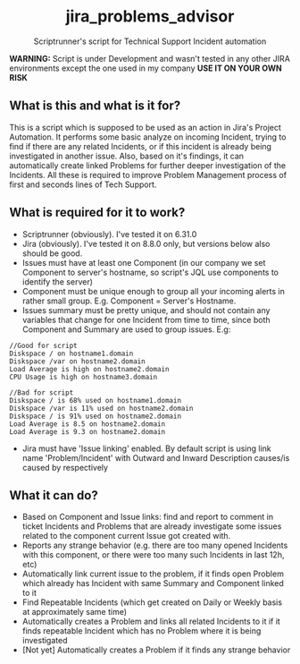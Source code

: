 <h1 align="center">jira_problems_advisor</h1>

<div align="center">Scriptrunner's script for Technical Support Incident automation</div>

**WARNING:** Script is under Development and wasn't tested in any other JIRA environments except the one used in my company
**USE IT ON YOUR OWN RISK**

## What is this and what is it for?️

This is a script which is supposed to be used as an action in Jira's Project Automation.
It performs some basic analyze on incoming Incident, trying to find if there are any related Incidents, or if this incident is already being investigated in another issue.
Also, based on it's findings, it can automatically create linked Problems for further deeper investigation of the Incidents.
All these is required to improve Problem Management process of first and seconds lines of Tech Support.

## What is required for it to work?

- Scriptrunner (obviously). I've tested it on 6.31.0
- Jira (obviously). I've tested it on 8.8.0 only, but versions below also should be good.
- Issues must have at least one Component (in our company we set Component to server's hostname, so script's JQL use components to identify the server)
- Component must be unique enough to group all your incoming alerts in rather small group. E.g. Component = Server's Hostname.
- Issues summary must be pretty unique, and should not contain any variables that change for one Incident from time to time, since both Component and Summary are used to group issues. E.g:

```
//Good for script
Diskspace / on hostname1.domain
Diskspace /var on hostname2.domain
Load Average is high on hostname2.domain
CPU Usage is high on hostname3.domain
```

```
//Bad for script
Diskspace / is 68% used on hostname1.domain
Diskspace /var is 11% used on hostname2.domain
Diskspace / is 91% used on hostname2.domain
Load Average is 8.5 on hostname2.domain
Load Average is 9.3 on hostname2.domain
```
- Jira must have 'Issue linking' enabled. By default script is using link name 'Problem/Incident' with Outward and Inward Description causes/is caused by respectively

## What it can do?

- Based on Component and Issue links: find and report to comment in ticket Incidents and Problems that are already investigate some issues related to the component current Issue got created with.
- Reports any strange behavior (e.g. there are too many opened Incidents with this component, or there were too many such Incidents in last 12h, etc)
- Automatically link current issue to the problem, if it finds open Problem which already has Incident with same Summary and Component linked to it
- Find Repeatable Incidents (which get created on Daily or Weekly basis at approximately same time)
- Automatically creates a Problem and links all related Incidents to it if it finds repeatable Incident which has no Problem where it is being investigated
- [Not yet] Automatically creates a Problem if it finds any strange behavior

